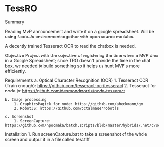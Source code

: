 # TessRO

Summary

Reading MvP announcement and write it on a google spreadsheet.
Will be using Node.Js environment together with open source modules.

A decently trained Tesseract OCR to read the chatbox is needed.

Objective
Project with the objective of registering the time when a MVP dies in a Google Spreadsheet; since TRO 
doesn't provide the time in the chat box, we needed to build something so it helps us hunt MVP's more
efficiently.

Requirements
	a. Optical Character Recognition (OCR)
		1. Tesseract OCR	(Train enough): https://github.com/tesseract-ocr/tesseract
		2. Tesseract for node.js: https://github.com/desmondmorris/node-tesseract
		
	b. Image processing
		1. GraphicsMagick for node: https://github.com/aheckmann/gm
		2. RobotJS: https://github.com/octalmage/robotjs
		
	c. Screenshot
		1. ScreenCapture: https://github.com/npocmaka/batch.scripts/blob/master/hybrids/.net/c/screenCapture.bat

Installation 
	1. Run screenCapture.bat to take a screenshot of the whole screen and output it in a file called test.tiff
